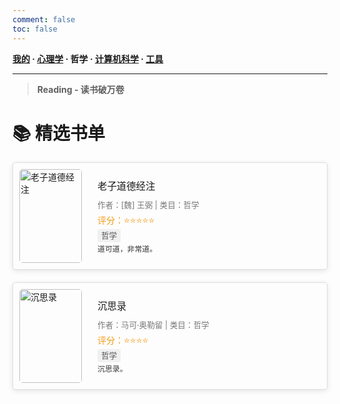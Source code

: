 ```yaml
---
comment: false
toc: false
---
```


**[我的](/reading/mine)  ·  [心理学](/reading/psychology)  ·  哲学  ·  [计算机科学](/reading/computing)  ·  [工具](/reading/manuals)**

---

> **Reading - 读书破万卷**

# 📚 精选书单

<style>
  .book-list {
    list-style: none;
    padding: 0;
  }
  .book-item {
    display: flex;
    align-items: center;
    margin-bottom: 20px;
    border: 1px solid #ddd;
    padding: 10px;
    border-radius: 5px;
    overflow: hidden;
    box-shadow: 0 2px 8px rgba(0, 0, 0, 0.1);
    transition: background-color 0.3s ease, box-shadow 0.3s ease, transform 0.3s ease;
  }
  .book-item:hover {
    background-color: #f9f9f9;
    box-shadow: 0 4px 8px rgba(0, 0, 0, 0.1);
    transform: scale(1.05);
  }
  .book-cover {
    flex-shrink: 0;
    width: 100px;
    height: 150px;
    object-fit: contain; /* 确保图片内容全部显示 */
    border-radius: 5px;
    margin-right: 15px;
  }
  .book-details {
    flex: 1; /* 保证详情区域宽度自适应 */
    padding: 10px;
  }
  .book-title {
    font-size: 1.1em;
    margin: 0 0 10px;
  }
  .book-meta {
    font-size: 0.9em;
    color: #777;
    margin-bottom: 5px;
  }
  .book-description {
    font-size: 0.85em;
    color: #333;
    line-height: 1.4;
  }
  .book-rating {
    color: #f39c12;
  }
  .book-tags {
    font-size: 0.9em;
    color: #555;
    margin-bottom: 5px;
  }
  .book-tags span {
    background-color: #f0f0f0;
    border-radius: 3px;
    padding: 3px 6px;
    margin-right: 5px;
  }
</style>

<ul class="book-list">
  <li class="book-item">
    <img src="/images/reading/laozidaodejingzhu.jpg" alt="老子道德经注" class="book-cover" />
    <div class="book-details">
      <div class="book-title">老子道德经注</div>
      <div class="book-meta">作者：[魏] 王弼 | 类目：哲学</div>
      <div class="book-rating">评分：⭐⭐⭐⭐⭐</div>
      <div class="book-tags"><span>哲学</span></div>
      <div class="book-description">道可道，非常道。</div>
    </div>
  </li>
  <li class="book-item">
    <img src="/images/reading/chensilu.jpg" alt="沉思录" class="book-cover" />
    <div class="book-details">
      <div class="book-title">沉思录</div>
      <div class="book-meta">作者：马可·奥勒留 | 类目：哲学</div>
      <div class="book-rating">评分：⭐⭐⭐⭐</div>
      <div class="book-tags"><span>哲学</span></div>
      <div class="book-description">沉思录。</div>
    </div>
  </li>
</ul>